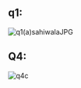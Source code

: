 
## q1:
![q1(a)sahiwalaJPG](https://github.com/daniakhan123/PfFall23/assets/142868029/9bb41a71-b8eb-4184-810c-f4bb6f1f22cb)
## Q4:
![q4c](https://github.com/daniakhan123/PfFall23/assets/142868029/4b0fb90d-5cba-4500-93ce-dcfbd41c3573)
